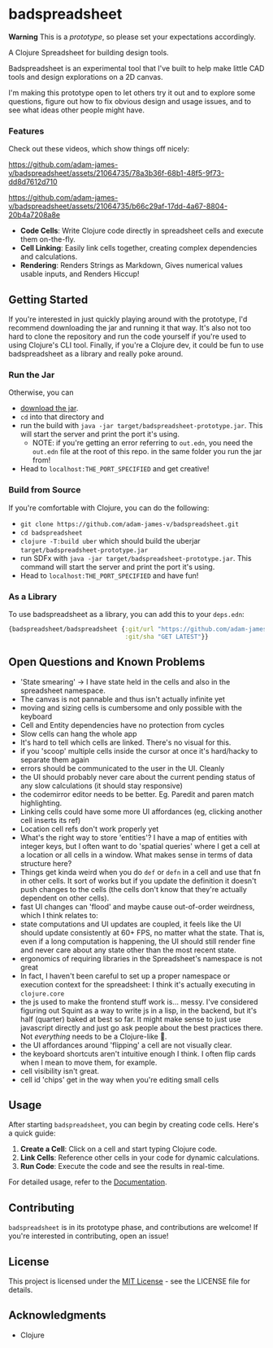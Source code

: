 # badspreadsheet

**Warning** This is a *prototype*, so please set your expectations accordingly.

A Clojure Spreadsheet for building design tools.

Badspreadsheet is an experimental tool that I've built to help make little CAD tools and design explorations on a 2D canvas.

I'm making this prototype open to let others try it out and to explore some questions, figure out how to fix obvious design and usage issues, and to see what ideas other people might have.

### Features
Check out these videos, which show things off nicely:

https://github.com/adam-james-v/badspreadsheet/assets/21064735/78a3b36f-68b1-48f5-9f73-dd8d7612d710


https://github.com/adam-james-v/badspreadsheet/assets/21064735/b66c29af-17dd-4a67-8804-20b4a7208a8e

- **Code Cells**: Write Clojure code directly in spreadsheet cells and execute them on-the-fly.
- **Cell Linking**: Easily link cells together, creating complex dependencies and calculations.
- **Rendering**: Renders Strings as Markdown, Gives numerical values usable inputs, and Renders Hiccup!

## Getting Started
If you're interested in just quickly playing around with the prototype, I'd recommend downloading the jar and running it that way. It's also not too hard to clone the repository and run the code yourself if you're used to using Clojure's CLI tool. Finally, if you're a Clojure dev, it could be fun to use badspreadsheet as a library and really poke around.

### Run the Jar
Otherwise, you can
 - [download the jar](https://github.com/adam-james-v/badspreadsheet/releases/tag/prototype-01).
 - `cd` into that directory and
 - run the build with `java -jar target/badspreadsheet-prototype.jar`. This will start the server and print the port it's using.
   - NOTE: if you're getting an error referring to `out.edn`, you need the `out.edn` file at the root of this repo. in the same folder you run the jar from! 
 - Head to `localhost:THE_PORT_SPECIFIED` and get creative!

### Build from Source
If you're comfortable with Clojure, you can do the following:
 - `git clone https://github.com/adam-james-v/badspreadsheet.git`
 - `cd badspreadsheet`
 - `clojure -T:build uber` which should build the uberjar `target/badspreadsheet-prototype.jar`
 - run SDFx with `java -jar target/badspreadsheet-prototype.jar`. This command will start the server and print the port it's using.
 - Head to `localhost:THE_PORT_SPECIFIED` and have fun!

### As a Library
To use badspreadsheet as a library, you can add this to your `deps.edn`:

```clojure
{badspreadsheet/badspreadsheet {:git/url "https://github.com/adam-james-v/badspreadsheet"
                                :git/sha "GET LATEST"}}
```

## Open Questions and Known Problems

 - 'State smearing' -> I have state held in the cells and also in the spreadsheet namespace.
 - The canvas is not pannable and thus isn't actually infinite yet
 - moving and sizing cells is cumbersome and only possible with the keyboard
 - Cell and Entity dependencies have no protection from cycles
 - Slow cells can hang the whole app
 - It's hard to tell which cells are linked. There's no visual for this.
 - if you 'scoop' multiple cells inside the cursor at once it's hard/hacky to separate them again
 - errors should be communicated to the user in the UI. Cleanly
 - the UI should probably never care about the current pending status of any slow calculations (it should stay responsive)
 - the codemirror editor needs to be better. Eg. Paredit and paren match highlighting.
 - Linking cells could have some more UI affordances (eg, clicking another cell inserts its ref)
 - Location cell refs don't work properly yet
 - What's the right way to store 'entities'? I have a map of entities with integer keys, but I often want to do 'spatial queries' where I get a cell at a location or all cells in a window. What makes sense in terms of data structure here?
 - Things get kinda weird when you do `def` or `defn` in a cell and use that fn in other cells. It sort of works but if you update the definition it doesn't push changes to the cells (the cells don't know that they're actually dependent on other cells).
 - fast UI changes can 'flood' and maybe cause out-of-order weirdness, which I think relates to:
 - state computations and UI updates are coupled, it feels like the UI should update consistently at 60+ FPS, no matter what the state. That is, even if a long computation is happening, the UI should still render fine and never care about any state other than the most recent state.
 - ergonomics of requiring libraries in the Spreadsheet's namespace is not great
 - In fact, I haven't been careful to set up a proper namespace or execution context for the spreadsheet: I think it's actually executing in `clojure.core`
 - the js used to make the frontend stuff work is... messy. I've considered figuring out Squint as a way to write js in a lisp, in the backend, but it's half (quarter) baked at best so far. It might make sense to just use javascript directly and just go ask people about the best practices there. Not *everything* needs to be a Clojure-like 🤔.
 - the UI affordances around 'flipping' a cell are not visually clear.
 - the keyboard shortcuts aren't intuitive enough I think. I often flip cards when I mean to move them, for example.
 - cell visibility isn't great.
 - cell id 'chips' get in the way when you're editing small cells

## Usage

After starting `badspreadsheet`, you can begin by creating code cells. Here's a quick guide:

1. **Create a Cell**: Click on a cell and start typing Clojure code.
2. **Link Cells**: Reference other cells in your code for dynamic calculations.
3. **Run Code**: Execute the code and see the results in real-time.

For detailed usage, refer to the [Documentation](link-to-documentation).

## Contributing

`badspreadsheet` is in its prototype phase, and contributions are welcome! If you're interested in contributing, open an issue!

## License

This project is licensed under the [MIT License](link-to-license) - see the LICENSE file for details.

## Acknowledgments

- Clojure
